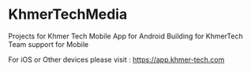 # KhmerTechMedia
Projects for Khmer Tech Mobile App for Android
Building for KhmerTech Team support for Mobile

For iOS or Other devices please visit : https://app.khmer-tech.com

